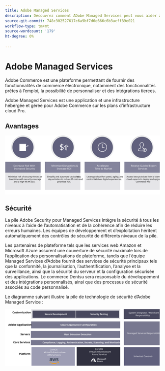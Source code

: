 ```yaml
---
title: Adobe Managed Services
description: Découvrez comment ADobe Managed Services peut vous aider à prendre en charge et à gérer votre mise en oeuvre d’Adobe Commerce.
source-git-commit: 748c302527617c6a9bf7d6e666c6b3acff89e021
workflow-type: tm+mt
source-wordcount: '179'
ht-degree: 0%

---
```



# Adobe Managed Services

Adobe Commerce est une plateforme permettant de fournir des fonctionnalités de commerce électronique, notamment des fonctionnalités prêtes à l’emploi, la possibilité de personnaliser et des intégrations tierces.

Adobe Managed Services est une application et une infrastructure hébergée et gérée pour Adobe Commerce sur les plans d’infrastructure cloud Pro.

## Avantages

![Infographie montrant les avantages d’Adobe Managed Services](../../assets/playbooks/managed-services-benefits.svg)

## Sécurité

La pile Adobe Security pour Managed Services intègre la sécurité à tous les niveaux à l’aide de l’automatisation et de la cohérence afin de réduire les erreurs humaines. Les équipes de développement et d’exploitation héritent automatiquement des contrôles de sécurité de différents niveaux de la pile.

Les partenaires de plateforme tels que les services web Amazon et Microsoft Azure assurent une couverture de sécurité maximale lors de l’application des personnalisations de plateforme, tandis que l’équipe Managed Services d’Adobe fournit des services de sécurité principaux tels que la conformité, la journalisation, l’authentification, l’analyse et la surveillance, ainsi que la sécurité du serveur et la configuration sécurisée des applications. Le commerce Dentsu sera responsable du développement et des intégrations personnalisés, ainsi que des processus de sécurité associés au code personnalisé.

Le diagramme suivant illustre la pile de technologie de sécurité d’Adobe Managed Service :

![Diagramme présentant la pile de sécurité d’Adobe Managed Services](../../assets/playbooks/managed-services-security-stack.svg)
